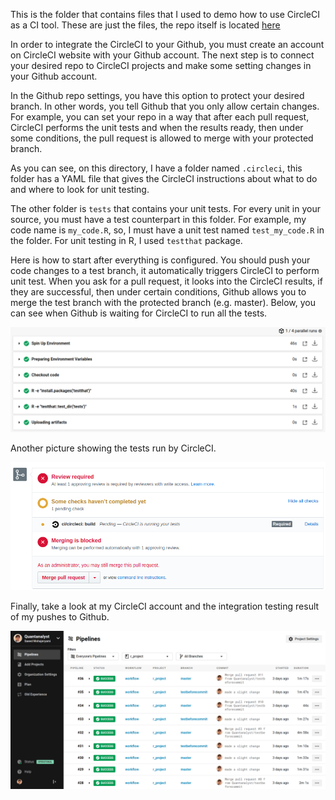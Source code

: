 This is the folder that contains files that I used to demo how to use CircleCI as a CI tool. These are just the files, the repo itself is located [here](github.com/Quantanalyst/r_project)

In order to integrate the CircleCI to your Github, you must create an account on CircleCI website with your Github account. The next step is to connect your desired repo to CircleCI projects and make some setting changes in your Github account. 

In the Github repo settings, you have this option to protect your desired branch. In other words, you tell Github that you only allow certain changes. For example, you can set your repo in a way that after each pull request, CircleCI performs the unit tests and when the results ready, then under some conditions, the pull request is allowed to merge with your protected branch. 

As you can see, on this directory, I have a folder named ```.circleci```, this folder has a YAML file that gives the CircleCI instructions about what to do and where to look for unit testing. 

The other folder is ```tests``` that contains your unit tests. For every unit in your source, you must have a test counterpart in this folder. For example, my code name is ```my_code.R```, so, I must have a unit test named ```test_my_code.R``` in the folder. For unit testing in R, I used ```testthat``` package. 

Here is how to start after everything is configured. You should push your code changes to  a test branch, it automatically triggers CircleCI to perform unit test. When you ask for a pull request, it looks into the CircleCI results, if they are successful, then under certain conditions, Github allows you to merge the test branch with the protected branch (e.g. master). Below, you can see when Github is waiting for CircleCI to run all the tests. 

<p align="center"> <img src="images/circleci_test.png"> </p>

Another picture showing the tests run by CircleCI.

<p align="center"> <img src="images/unittest_circleci.png"> </p>

Finally, take a look at my CircleCI account and the integration testing result of my pushes to Github. 

<p align="center"> <img src="images/circleci.png"> </p>